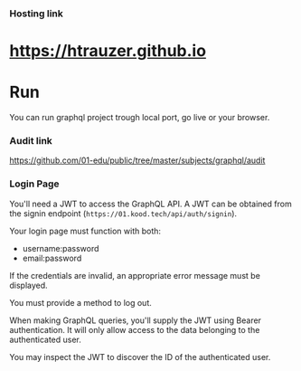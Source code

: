 ### Hosting link

# https://htrauzer.github.io

# Run
You can run graphql project trough local port, go live or your browser.

### Audit link
https://github.com/01-edu/public/tree/master/subjects/graphql/audit

### Login Page

You'll need a JWT to access the GraphQL API. A JWT can be obtained from the signin endpoint (`https://01.kood.tech/api/auth/signin`).

Your login page must function with both:

- username:password
- email:password

If the credentials are invalid, an appropriate error message must be displayed.

You must provide a method to log out.

When making GraphQL queries, you'll supply the JWT using Bearer authentication. It will only allow access to the data belonging to the authenticated user.

You may inspect the JWT to discover the ID of the authenticated user.
